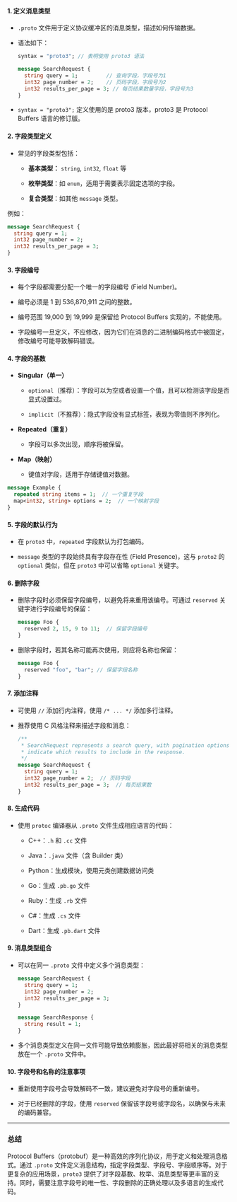 #### 1. **定义消息类型**

- `.proto` 文件用于定义协议缓冲区的消息类型，描述如何传输数据。
    
- 语法如下：
    
    ```proto
    syntax = "proto3"; // 表明使用 proto3 语法
    
    message SearchRequest {
      string query = 1;         // 查询字段，字段号为1
      int32 page_number = 2;    // 页码字段，字段号为2
      int32 results_per_page = 3; // 每页结果数量字段，字段号为3
    }
    ```
    
- `syntax = "proto3";` 定义使用的是 proto3 版本，proto3 是 Protocol Buffers 语言的修订版。
    

#### 2. **字段类型定义**

- 常见的字段类型包括：
    
    - **基本类型：** `string`, `int32`, `float` 等
        
    - **枚举类型**：如 `enum`，适用于需要表示固定选项的字段。
        
    - **复合类型**：如其他 `message` 类型。
        

例如：

```proto
message SearchRequest {
  string query = 1;
  int32 page_number = 2;
  int32 results_per_page = 3;
}
```

#### 3. **字段编号**

- 每个字段都需要分配一个唯一的字段编号 (Field Number)。
    
- 编号必须是 1 到 536,870,911 之间的整数。
    
- 编号范围 19,000 到 19,999 是保留给 Protocol Buffers 实现的，不能使用。
    
- 字段编号一旦定义，不应修改，因为它们在消息的二进制编码格式中被固定，修改编号可能导致解码错误。
    

#### 4. **字段的基数**

- **Singular（单一）**
    
    - `optional`（推荐）：字段可以为空或者设置一个值，且可以检测该字段是否显式设置过。
        
    - `implicit`（不推荐）：隐式字段没有显式标签，表现为零值则不序列化。
        
- **Repeated（重复）**
    
    - 字段可以多次出现，顺序将被保留。
        
- **Map（映射）**
    
    - 键值对字段，适用于存储键值对数据。
        

```proto
message Example {
  repeated string items = 1;  // 一个重复字段
  map<int32, string> options = 2;  // 一个映射字段
}
```

#### 5. **字段的默认行为**

- 在 `proto3` 中，`repeated` 字段默认为打包编码。
    
- `message` 类型的字段始终具有字段存在性 (Field Presence)，这与 `proto2` 的 `optional` 类似，但在 `proto3` 中可以省略 `optional` 关键字。
    

#### 6. **删除字段**

- 删除字段时必须保留字段编号，以避免将来重用该编号。可通过 `reserved` 关键字进行字段编号的保留：
    
    ```proto
    message Foo {
      reserved 2, 15, 9 to 11;  // 保留字段编号
    }
    ```
    
- 删除字段时，若其名称可能再次使用，则应将名称也保留：
    
    ```proto
    message Foo {
      reserved "foo", "bar"; // 保留字段名称
    }
    ```
    

#### 7. **添加注释**

- 可使用 `//` 添加行内注释，使用 `/* ... */` 添加多行注释。
    
- 推荐使用 C 风格注释来描述字段和消息：
    
    ```proto
    /**
     * SearchRequest represents a search query, with pagination options to
     * indicate which results to include in the response.
     */
    message SearchRequest {
      string query = 1;
      int32 page_number = 2;  // 页码字段
      int32 results_per_page = 3;  // 每页结果数
    }
    ```
    

#### 8. **生成代码**

- 使用 `protoc` 编译器从 `.proto` 文件生成相应语言的代码：
    
    - C++：`.h` 和 `.cc` 文件
        
    - Java：`.java` 文件（含 Builder 类）
        
    - Python：生成模块，使用元类创建数据访问类
        
    - Go：生成 `.pb.go` 文件
        
    - Ruby：生成 `.rb` 文件
        
    - C#：生成 `.cs` 文件
        
    - Dart：生成 `.pb.dart` 文件
        

#### 9. **消息类型组合**

- 可以在同一 `.proto` 文件中定义多个消息类型：
    
    ```proto
    message SearchRequest {
      string query = 1;
      int32 page_number = 2;
      int32 results_per_page = 3;
    }
    
    message SearchResponse {
      string result = 1;
    }
    ```
    
- 多个消息类型定义在同一文件可能导致依赖膨胀，因此最好将相关的消息类型放在一个 `.proto` 文件中。
    

#### 10. **字段号和名称的注意事项**

- 重新使用字段号会导致解码不一致，建议避免对字段号的重新编号。
    
- 对于已经删除的字段，使用 `reserved` 保留该字段号或字段名，以确保与未来的编码兼容。
    

---

### 总结

Protocol Buffers（protobuf）是一种高效的序列化协议，用于定义和处理消息格式。通过 `.proto` 文件定义消息结构，指定字段类型、字段号、字段顺序等。对于更复杂的应用场景，`proto3` 提供了对字段基数、枚举、消息类型等更丰富的支持。同时，需要注意字段号的唯一性、字段删除的正确处理以及多语言的生成代码。